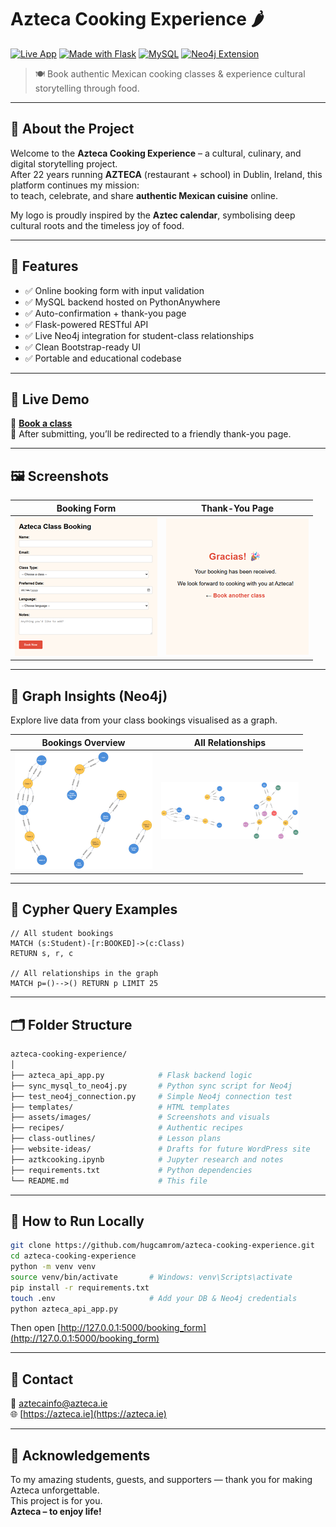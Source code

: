 
# Azteca Cooking Experience 🌶️

[![Live App](https://img.shields.io/badge/View%20Live-Azteca-green?style=flat&logo=python)](https://azteca-hugocamachoromero1.pythonanywhere.com/booking_form)
[![Made with Flask](https://img.shields.io/badge/Made%20with-Flask-blue?logo=flask)](https://flask.palletsprojects.com/)
[![MySQL](https://img.shields.io/badge/Database-MySQL-orange?logo=mysql)](https://www.mysql.com/)
[![Neo4j Extension](https://img.shields.io/badge/Neo4j-Graph%20Enabled-brightgreen?logo=neo4j)](https://neo4j.com/)

> 🍽️ Book authentic Mexican cooking classes & experience cultural storytelling through food.

---

## 🌟 About the Project

Welcome to the **Azteca Cooking Experience** – a cultural, culinary, and digital storytelling project.  
After 22 years running **AZTECA** (restaurant + school) in Dublin, Ireland, this platform continues my mission:  
to teach, celebrate, and share **authentic Mexican cuisine** online.

My logo is proudly inspired by the **Aztec calendar**, symbolising deep cultural roots and the timeless joy of food.

---

## 🎯 Features

- ✅ Online booking form with input validation  
- ✅ MySQL backend hosted on PythonAnywhere  
- ✅ Auto-confirmation + thank-you page  
- ✅ Flask-powered RESTful API  
- ✅ Live Neo4j integration for student-class relationships  
- ✅ Clean Bootstrap-ready UI  
- ✅ Portable and educational codebase

---

## 🚀 Live Demo

🔗 [**Book a class**](https://azteca-hugocamachoromero1.pythonanywhere.com/booking_form)  
🎉 After submitting, you’ll be redirected to a friendly thank-you page.

---

## 🖼️ Screenshots

| Booking Form | Thank-You Page |
| ------------ | -------------- |
| ![Form](assets/images/booking_form.png) | ![Thanks](assets/images/gracias_bookanotherclass.png) |

---

## 🧠 Graph Insights (Neo4j)

Explore live data from your class bookings visualised as a graph.

| Bookings Overview | All Relationships |
|-------------------|-------------------|
| ![Bookings](assets/images/bookings_graph.png) | ![Details](assets/images/relationships_graph.png) |

---

## 🧩 Cypher Query Examples

```cypher
// All student bookings
MATCH (s:Student)-[r:BOOKED]->(c:Class)
RETURN s, r, c

// All relationships in the graph
MATCH p=()-->() RETURN p LIMIT 25
```

---

## 🗂️ Folder Structure

```bash
azteca-cooking-experience/
│
├── azteca_api_app.py            # Flask backend logic
├── sync_mysql_to_neo4j.py       # Python sync script for Neo4j
├── test_neo4j_connection.py     # Simple Neo4j connection test
├── templates/                   # HTML templates
├── assets/images/               # Screenshots and visuals
├── recipes/                     # Authentic recipes
├── class-outlines/              # Lesson plans
├── website-ideas/               # Drafts for future WordPress site
├── aztkcooking.ipynb            # Jupyter research and notes
├── requirements.txt             # Python dependencies
└── README.md                    # This file
```

---

## 🧪 How to Run Locally

```bash
git clone https://github.com/hugcamrom/azteca-cooking-experience.git
cd azteca-cooking-experience
python -m venv venv
source venv/bin/activate       # Windows: venv\Scripts\activate
pip install -r requirements.txt
touch .env                     # Add your DB & Neo4j credentials
python azteca_api_app.py
```

Then open [http://127.0.0.1:5000/booking_form](http://127.0.0.1:5000/booking_form)

---

## 💬 Contact

📧 [aztecainfo@azteca.ie](mailto:aztecainfo@azteca.ie)  
🌐 [https://azteca.ie](https://azteca.ie)

---

## 🧡 Acknowledgements

To my amazing students, guests, and supporters — thank you for making Azteca unforgettable.  
This project is for you.  
**Azteca – to enjoy life!**
